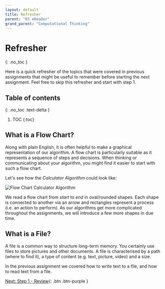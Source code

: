 ```yaml
---
layout: default
title: Refresher
parent: "03 eReader"
grand_parent: "Computational Thinking"
---
```


# Refresher
{: .no_toc }

Here is a quick refresher of the topics that were covered in previous assignments that might be useful to remember before starting the next assignment. 
Feel free to skip this refresher and start with step 1.

## Table of contents
{: .no_toc .text-delta }

1. TOC
{:toc} 

## What is a Flow Chart?
Along with plain English, it is often helpful to make a graphical representation of our algorithm. A flow chart is particularly suitable as it represents a sequence of steps and decisions. When thinking or communicating about your algorithm, you might find it easier to start with such a flow chart.

Let's see how the _Calculator Algorithm_ could look like:

![Flow Chart Calculator Algorithm]({{site.baseurl}}/assets/flow_chart_calculator.svg)

We read a flow chart from _start_ to _end_ in oval/rounded shapes. Each shape is connected to another via an arrow and rectangles represent a process (i.e. an action to perform). As our algorithms get more complicated throughout the assignments, we will introduce a few more shapes in due time.

## What is a File?
A file is a common way to structure long-term memory. You certainly use files to store pictures and other documents. A file is characterised by a path (where to find it), a type of content (e.g. text, picture, video) and a size.

In the previous assignment we covered how to write text to a file, and how to read text from a file. 


[Next: Step 1 - Review]({{site.baseurl}}/computational-thinking/03-ereader/step1){: .btn .btn-purple }
